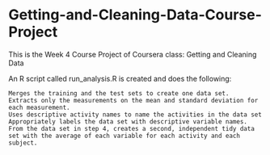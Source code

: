 # Getting-and-Cleaning-Data-Course-Project
This is the Week 4 Course Project of Coursera class: Getting and Cleaning Data

An R script called run_analysis.R is created and does the following:

    Merges the training and the test sets to create one data set.
    Extracts only the measurements on the mean and standard deviation for each measurement.
    Uses descriptive activity names to name the activities in the data set
    Appropriately labels the data set with descriptive variable names.
    From the data set in step 4, creates a second, independent tidy data set with the average of each variable for each activity and each subject.
